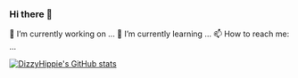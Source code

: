 ### Hi there 👋
 

🔭 I’m currently working on ...
🌱 I’m currently learning ...
📫 How to reach me: ...


[![DizzyHippie's GitHub stats](https://github-readme-stats.vercel.app/api?username=dizzyhippie&show_icons=true&hide=issues&theme=dracula&hide_border)](https://github.com/dizzyhippie/github-readme-stats)
